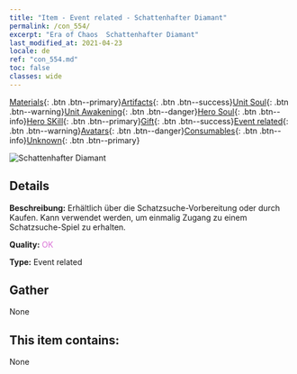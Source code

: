 ```yaml
---
title: "Item - Event related - Schattenhafter Diamant"
permalink: /con_554/
excerpt: "Era of Chaos  Schattenhafter Diamant"
last_modified_at: 2021-04-23
locale: de
ref: "con_554.md"
toc: false
classes: wide
---
```

 [Materials](/ItemsDE/){: .btn .btn--primary}[Artifacts](/ItemsDE/Artifacts/){: .btn .btn--success}[Unit Soul](/ItemsDE/UnitSoul/){: .btn .btn--warning}[Unit Awakening](/ItemsDE/UnitAwakening/){: .btn .btn--danger}[Hero Soul](/ItemsDE/HeroSoul/){: .btn .btn--info}[Hero SKill](/ItemsDE/HeroSkill/){: .btn .btn--primary}[Gift](/ItemsDE/Gift/){: .btn .btn--success}[Event related](/ItemsDE/Events/){: .btn .btn--warning}[Avatars](/ItemsDE/Avatars/){: .btn .btn--danger}[Consumables](/ItemsDE/Consumables/){: .btn .btn--info}[Unknown](/ItemsDE/Unknown/){: .btn .btn--primary}

 ![Schattenhafter Diamant](/images/t/i_10040.png)

## Details
 **Beschreibung:** Erhältlich über die Schatzsuche-Vorbereitung oder durch Kaufen. Kann verwendet werden, um einmalig Zugang zu einem Schatzsuche-Spiel zu erhalten.

 **Quality:** <span style="color: #DA70D6">OK</span>

 **Type:** Event related

## Gather

  None

## This item contains:

  None

